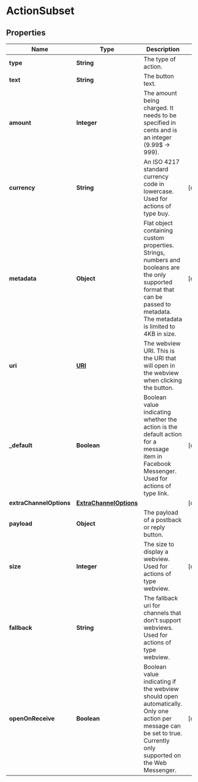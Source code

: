 

# ActionSubset

## Properties

Name | Type | Description | Notes
------------ | ------------- | ------------- | -------------
**type** | **String** | The type of action. | 
**text** | **String** | The button text. | 
**amount** | **Integer** | The amount being charged. It needs to be specified in cents and is an integer (9.99$ -&gt; 999). | 
**currency** | **String** | An ISO 4217 standard currency code in lowercase. Used for actions of type buy. |  [optional]
**metadata** | **Object** | Flat object containing custom properties. Strings, numbers and booleans  are the only supported format that can be passed to metadata. The metadata is limited to 4KB in size.  |  [optional]
**uri** | [**URI**](URI.md) | The webview URI. This is the URI that will open in the webview when clicking the button. | 
**_default** | **Boolean** | Boolean value indicating whether the action is the default action for a message item in Facebook Messenger. Used for actions of type link. |  [optional]
**extraChannelOptions** | [**ExtraChannelOptions**](ExtraChannelOptions.md) |  |  [optional]
**payload** | **Object** | The payload of a postback or reply button. | 
**size** | **Integer** | The size to display a webview. Used for actions of type webview. |  [optional]
**fallback** | **String** | The fallback uri for channels that don’t support webviews. Used for actions of type webview. | 
**openOnReceive** | **Boolean** | Boolean value indicating if the webview should open automatically. Only one action per message can be set to true. Currently only supported on the Web Messenger. |  [optional]



